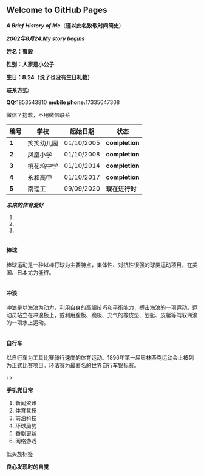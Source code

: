 ## Welcome to GitHub Pages
<div class="container-fluid">
	<div class="row-fluid">
		<div class="span12">
			<p>
				<em><strong>A Brief History of Me</strong></em>（<strong>谨以此名致敬时间简史</strong>）
			</p>
		</div>
	</div>
	<div class="row-fluid">
		<div class="span12">
			<p>
				<strong><em>2002年8月24.My story begins</em></strong>
			</p>
			<p>
				<strong>姓名：曹毅</strong>
			</p>
			<p>
				<strong>性别：人家是小公子</strong>
			</p>
			<p>
				<strong>生日：8.24（说了也没有生日礼物）</strong>
			</p>
			<p>
				<strong>联系方式:</strong>
			</p>
			<p>
				<strong>QQ:</strong>1853543810 <strong>mobile phone:</strong>17335647308
			</p>
			<p>
				微信？抱歉，不用微信联系
			</p>
			<table class="table table-bordered table-hover">
				<thead>
					<tr>
						<th>
							编号
						</th>
						<th>
							学校
						</th>
						<th>
							起始日期
						</th>
						<th>
							状态
						</th>
					</tr>
				</thead>
				<tbody>
					<tr>
						<td>
							<strong>1</strong>
						</td>
						<td>
							笑笑幼儿园
						</td>
						<td>
							01/10/2005
						</td>
						<td>
							<strong>completion</strong>
						</td>
					</tr>
					<tr class="success">
						<td>
							<strong>2</strong>
						</td>
						<td>
							凤凰小学
						</td>
						<td>
							01/10/2008
						</td>
						<td>
							<strong>completion</strong>
						</td>
					</tr>
					<tr class="error">
						<td>
							<strong>3</strong>
						</td>
						<td>
							桃花坞中学
						</td>
						<td>
							01/10/2014
						</td>
						<td>
							<strong>completion</strong>
						</td>
					</tr>
					<tr class="warning">
						<td>
							<strong>4</strong>
						</td>
						<td>
							永和高中
						</td>
						<td>
							01/10/2017
						</td>
						<td>
							<strong>completion</strong>
						</td>
					</tr>
					<tr class="info">
						<td>
							<strong>5</strong>
						</td>
						<td>
							南理工
						</td>
						<td>
							09/09/2020
						</td>
						<td>
							<strong>现在进行时</strong>
						</td>
					</tr>
				</tbody>
			</table> <address><strong>未来的体育爱好</strong></address>
			<div class="carousel slide" id="carousel-876501">
				<ol class="carousel-indicators">
					<li data-slide-to="0" data-target="#carousel-876501">
					</li>
					<li data-slide-to="1" data-target="#carousel-876501" class="active">
					</li>
					<li data-slide-to="2" data-target="#carousel-876501">
					</li>
				</ol>
				<div class="carousel-inner">
					<div class="item">
						<img alt="" src="http://ibaoan.sznews.com/pic/2018-08/28/d6a64ddf-e05c-47c7-820d-123b37544557.jpg" />
						<div class="carousel-caption">
							<h4>
								棒球
							</h4>
							<p>
								棒球运动是一种以棒打球为主要特点，集体性、对抗性很强的球类运动项目，在美国、日本尤为盛行。
							</p>
						</div>
					</div>
					<div class="item active">
						<img alt="" src="http://pic.carnoc.com/file/181226/18122603373282.jpg
" />
						<div class="carousel-caption">
							<h4>
								冲浪
							</h4>
							<p>
								冲浪是以海浪为动力，利用自身的高超技巧和平衡能力，搏击海浪的一项运动。运动员站立在冲浪板上，或利用腹板、跪板、充气的橡皮垫、划艇、皮艇等驾驭海浪的一项水上运动。
							</p>
						</div>
					</div>
					<div class="item">
						<img alt="" src="http://c2.biketo.com/d/file/product/bikes/news/2017-08-01/19f9073e6988bb05bc3a5bc9cd902e0d.jpg
" />
						<div class="carousel-caption">
							<h4>
								自行车
							</h4>
							<p>
								以自行车为工具比赛骑行速度的体育运动。1896年第一届奥林匹克运动会上被列为正式比赛项目。环法赛为最著名的世界自行车锦标赛。
							</p>
						</div>
					</div>
				</div> <a data-slide="prev" href="#carousel-876501" class="left carousel-control">‹</a> <a data-slide="next" href="#carousel-876501" class="right carousel-control">›</a>
			</div>
			<p>
				<strong>手机党日常</strong>
			</p>
			<ol>
				<li>
					新闻资讯
				</li>
				<li>
					体育竞技
				</li>
				<li>
					前沿科技
				</li>
				<li>
					环球局势
				</li>
				<li>
					番剧更新
				</li>
				<li>
					网络游戏
				</li>
			</ol>
			<p>
				<span class="label">低头族标签</span>
			</p>
			<p>
				<strong>良心发现时的自觉</strong>
			</p>
